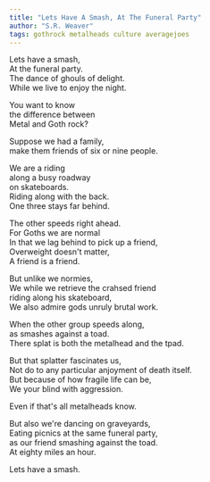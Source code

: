 ```yaml
---
title: "Lets Have A Smash, At The Funeral Party"
author: "S.R. Weaver"
tags: gothrock metalheads culture averagejoes
---
```

Lets have a smash,<br />
At the funeral party.<br />
The dance of ghouls of delight.<br />
While we live to enjoy the night.

You want to know<br />
the difference between<br />
Metal and Goth rock?

Suppose we had a family,<br />
make them friends of six or nine people.

We are a riding<br />
along a busy roadway<br />
on skateboards.<br />
Riding along with the back.<br />
One three stays far behind.

The other speeds right ahead.<br />
For Goths we are normal<br />
In that we lag behind to pick up a friend,<br />
Overweight doesn't matter,<br />
A friend is a friend.

But unlike we normies,<br />
We while we retrieve the crahsed friend<br />
riding along his skateboard,<br />
We also admire gods unruly brutal work.

When the other group speeds along,<br />
as smashes against a toad.<br />
There splat is both the metalhead and the tpad.

But that splatter fascinates us,<br />
Not do to any particular anjoyment of death itself.<br />
But because of how fragile life can be,<br />
We your blind with aggression.

Even if that's all metalheads know.

But also we're dancing on graveyards,<br />
Eating picnics at the same funeral party,<br />
as our friend smashing against the toad.<br />
At eighty miles an hour.

Lets have a smash.
